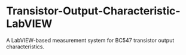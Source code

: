 # Transistor-Output-Characteristic-LabVIEW
A LabVIEW-based measurement system for BC547 transistor output characteristics.
